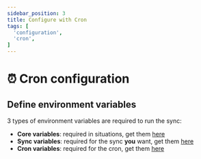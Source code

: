 ```yaml
---
sidebar_position: 3
title: Configure with Cron
tags: [
  'configuration',
  'cron',
]
---
```


# ⏰ Cron configuration

## Define environment variables
3 types of environment variables are required to run the sync:
- **Core variables**: required in situations, get them [here](/docs/resources/environment-variables#core-variables)
- **Sync variables**: required for the sync **you** want, get them [here](/docs/resources/environment-variables#synchronization-)
- **Cron variables**: required for the cron, get them [here](/docs/resources/environment-variables#configuration-with-cron-)
